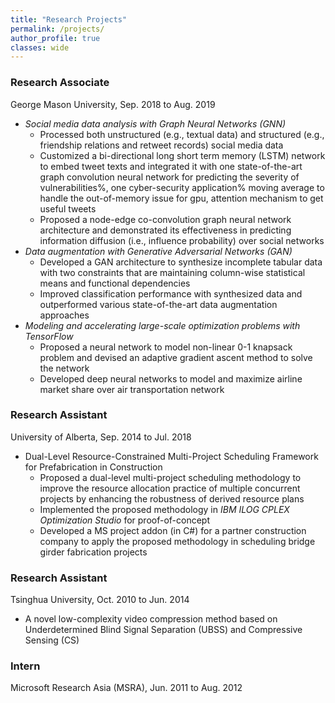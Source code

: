 ```yaml
---
title: "Research Projects"
permalink: /projects/
author_profile: true
classes: wide
---
```


### Research Associate  
  <!---Collaborator: Dr. Noseong Park-->
  George Mason University, Sep. 2018 to Aug. 2019
+ *Social media data analysis with Graph Neural Networks (GNN)*
  - Processed both unstructured (e.g., textual data) and structured (e.g., friendship relations and retweet records) social media data
  - Customized a bi-directional long short term memory (LSTM) network to embed tweet texts and integrated it with one state-of-the-art graph convolution neural network for predicting the severity of vulnerabilities%, one cyber-security application% moving average to handle the out-of-memory issue for gpu, attention mechanism to get useful tweets
  - Proposed a node-edge co-convolution graph neural network architecture and demonstrated its effectiveness in predicting information diffusion (i.e., influence probability) over social networks  
+ *Data augmentation with Generative Adversarial Networks (GAN)*
	- Developed a GAN architecture to synthesize incomplete tabular data with two constraints that are maintaining column-wise statistical means and functional dependencies
	- Improved classification performance with synthesized data and outperformed various state-of-the-art data augmentation approaches
+ *Modeling and accelerating large-scale optimization problems with TensorFlow*
	- Proposed a neural network to model non-linear 0-1 knapsack problem and devised an adaptive gradient ascent method to solve the network 
	- Developed deep neural networks to model and maximize airline market share over air transportation network
  
### Research Assistant
  <!---Supervisor: Dr. Ming Lu-->
  University of Alberta, Sep. 2014 to Jul. 2018
+ Dual-Level Resource-Constrained Multi-Project Scheduling Framework for Prefabrication in Construction
  - Proposed a dual-level multi-project scheduling methodology to improve the resource allocation practice of multiple concurrent projects by enhancing the robustness of derived resource plans
  - Implemented the proposed methodology in *IBM ILOG CPLEX Optimization Studio* for proof-of-concept
  - Developed a MS project addon (in C#) for a partner construction company to apply the proposed methodology in scheduling bridge girder fabrication projects

### Research Assistant
  <!---Supervisor: Dr. Fei Qiao-->
  Tsinghua University, Oct. 2010 to Jun. 2014
+ A novel low-complexity video compression method based on Underdetermined Blind Signal Separation (UBSS) and Compressive Sensing (CS)
<!---
+ Developed two video coding frameworks (in Matlab) which weigh recovery quality and decoding time, employed **TV** minimization by **A**ugmented **L**agrangian and **AL**ternating direction **AL**gorithms (TVAL3) as the decoding algorithm
+ Validated the effectiveness of the proposed method by comparing with two conventional video coding methods (i.e., H.264 and JPEG) and a well-known low-complexity video compression approach DISCOVER
-->

### Intern
  <!---Advisor: Dr. Jiansong Zhang and [Dr. Kun Tan](http://kuntan.info/)  -->
  Microsoft Research Asia (MSRA), Jun. 2011 to Aug. 2012
